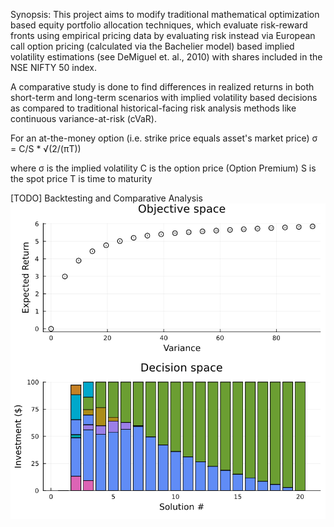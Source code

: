 Synopsis:
This project aims to modify traditional mathematical optimization based
equity portfolio allocation techniques, which evaluate risk-reward fronts
using empirical pricing data by evaluating risk instead via European call option pricing
(calculated via the Bachelier model)
based implied volatility estimations (see DeMiguel et. al., 2010) with
shares included in the NSE NIFTY 50 index.

A comparative study is done to find differences in realized returns in both
short-term and long-term scenarios with implied volatility based decisions
as compared to traditional historical-facing risk analysis methods like
continuous variance-at-risk (cVaR).

For an at-the-money option (i.e. strike price equals asset's market price)
σ = C/S * √(2/(πT))

where σ is the implied volatility
C is the option price (Option Premium)
S is the spot price
T is time to maturity


[TODO] Backtesting and Comparative Analysis
![Graphs](image.png)
